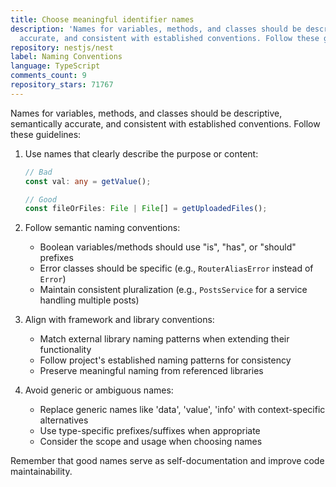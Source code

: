 ```yaml
---
title: Choose meaningful identifier names
description: 'Names for variables, methods, and classes should be descriptive, semantically
  accurate, and consistent with established conventions. Follow these guidelines:'
repository: nestjs/nest
label: Naming Conventions
language: TypeScript
comments_count: 9
repository_stars: 71767
---
```


Names for variables, methods, and classes should be descriptive, semantically accurate, and consistent with established conventions. Follow these guidelines:

1. Use names that clearly describe the purpose or content:
   ```typescript
   // Bad
   const val: any = getValue();
   
   // Good
   const fileOrFiles: File | File[] = getUploadedFiles();
   ```

2. Follow semantic naming conventions:
   - Boolean variables/methods should use "is", "has", or "should" prefixes
   - Error classes should be specific (e.g., `RouterAliasError` instead of `Error`)
   - Maintain consistent pluralization (e.g., `PostsService` for a service handling multiple posts)

3. Align with framework and library conventions:
   - Match external library naming patterns when extending their functionality
   - Follow project's established naming patterns for consistency
   - Preserve meaningful naming from referenced libraries

4. Avoid generic or ambiguous names:
   - Replace generic names like 'data', 'value', 'info' with context-specific alternatives
   - Use type-specific prefixes/suffixes when appropriate
   - Consider the scope and usage when choosing names

Remember that good names serve as self-documentation and improve code maintainability.